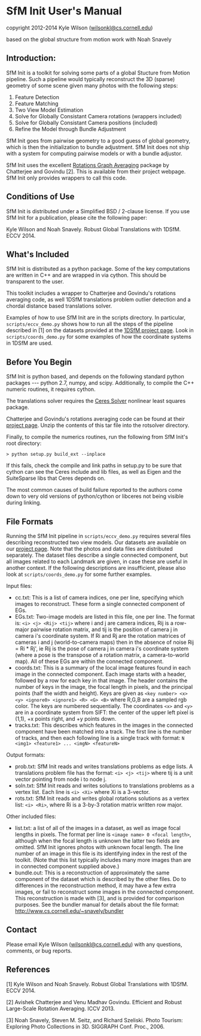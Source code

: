 SfM Init  User's Manual
=======================
copyright 2012-2014 Kyle Wilson (wilsonkl@cs.cornell.edu)

based on the global structure from motion work with Noah Snavely


Introduction:
-------------
SfM Init is a toolkit for solving some parts of a global Stucture from Motion
pipeline. Such a pipeline would typically reconstruct the 3D (sparse) geometry
of some scene given many photos with the following steps:

1. Feature Detection
2. Feature Matching
3. Two View Model Estimation
4. Solve for Globally Consistant Camera rotations (wrappers included)
5. Solve for Globally Consistant Camera positions (included)
6. Refine the Model through Bundle Adjustment

SfM Init goes from pairwise geometry to a good guess of global geometry, which
is then the initialization to bundle adjustment. SfM Init does not ship with
a system for computing pairwise models or with a bundle adjustor.

SfM Init uses the excellent [Rotations Graph Averaging]( http://www.ee.iisc.ernet.in/labs/cvl/research/efficient-and-robust-large-scale-rotation-averaging/)
package by Chatterjee and Govindu [2]. This is available from their project webpage.
SfM Init only provides wrappers to call this code.

Conditions of Use
-----------------
SfM Init is distributed under a Simplified BSD / 2-clause license. If you use
SfM Init for a publication, please cite the following paper:

Kyle Wilson and Noah Snavely. Robust Global Translations with 1DSfM. ECCV 2014.

What's Included
---------------
SfM Init is distributed as a python package. Some of the key computations are
written in C++ and are wrapped in via cython. This should be transparent to
the user.

This toolkit includes a wrapper to Chatterjee and Govindu's rotations averaging
code, as well 1DSfM translations problem outlier detection and a chordal
distance based translations solver.

Examples of how to use SfM Init are in the scripts directory. In particular,
`scripts/eccv_demo.py` shows how to run all the steps of the pipeline described in
[1] on the datasets provided at the [1DSfM project page](www.cs.cornell.edu/projects/1DSfM).
Look in `scripts/coords_demo.py` for some examples of how the coordinate systems
in 1DSfM are used.

Before You Begin
----------------
SfM Init is python based, and depends on the following standard python packages
--- python 2.7, numpy, and scipy. Additionally, to compile the C++ numeric
routines, it requires cython.

The translations solver requires the [Ceres Solver](http://ceres-solver.org)
nonlinear least squares package.

Chatterjee and Govindu's rotations averaging code can be found at their [project
page](http://www.ee.iisc.ernet.in/labs/cvl/research/efficient-and-robust-large-scale-rotation-averaging/).
Unzip the contents of this tar file into the rotsolver directory.

Finally, to compile the numerics routines, run the following from SfM Init's
root directory:

    > python setup.py build_ext --inplace

If this fails, check the compile and link paths in setup.py to be sure that
cython can see the Ceres include and lib files, as well as Eigen and the SuiteSparse
libs that Ceres depends on.

The most common causes of build failure reported to the authors come down to
very old versions of python/cython or libceres not being visible during linking.

File Formats
------------
Running the SfM Init pipeline in `scripts/eccv_demo.py` requires several files
describing reconstructed two view models. Our datasets are available on our [project
page](www.cs.cornell.edu/projects/1DSfM). Note that the photos and data files are
distributed separately. The dataset files describe a single connected component, but
all images related to each Landmark are given, in case these are useful in another
context. If the following descriptions are insufficient, please also look at
`scripts/coords_demo.py` for some further examples.

Input files:

*   cc.txt: This is a list of camera indices, one per line, specifying which
    images to reconstruct. These form a single connected component of EGs.
*   EGs.txt: Two-image models are listed in this file, one per line. The format
    is: `<i> <j> <Rij> <tij>` where i and j are camera indices, Rij is a row-major
    pairwise rotation matrix, and tij is the position of camera j in camera i's
    coordinate system. If Ri and Rj are the rotation matrices of cameras i and
    j (world-to-camera maps) then in the absence of noise Rij = Ri * Rj', ie
    Rij is the pose of camera j in camera i's coordinate system (where a pose
    is the transpose of a rotation matrix, a camera-to-world map). All of these
    EGs are within the connected component.
*   coords.txt: This is a summary of the local image features found in each
    image in the connected component. Each image starts with a header, followed
    by a row for each key in that image. The header contains the number of keys
    in the image, the focal length in pixels, and the principal points (half the
    width and height). Keys are given as
    `<key number> <x> <y> <ignore0> <ignore1> <R> <G> <B>` where R,G,B are a
    sampled rgb color. The keys are numbered sequentially. The coordinates `<x>`
    and `<y>` are in a coordinate system from SIFT: the center of the upper
    left pixel is (1,1), +x points right, and +y points down.
*   tracks.txt: This describes which features in the images in the connected
    component have been matched into a track. The first line is the number of tracks, and then each
    following line is a single track with format: `N <img1> <feature1> ... <imgN>
    <featureN>`

Output formats:

*   prob.txt: SfM Init reads and writes translations problems as edge lists. A
    translations problem file has the format: `<i> <j> <tij>` where tij is a unit
    vector pointing from node i to node j.
*   soln.txt: SfM Init reads and writes solutions to translations problems as a
    vertex list. Each line is `<i> <Xi>` where Xi is a 3-vector.
*   rots.txt: SfM Init reads and writes global rotations solutions as a vertex
    list: `<i> <Ri>`, where Ri is a 3-by-3 rotation matrix written row major.

Other included files:

*   list.txt: a list of all of the images in a dataset, as well as image
    focal lengths in pixels. The format per line is `<image name> 0 <focal
    length>`, although when the focal length is unknown the latter two fields are
    omitted. SfM Init ignores photos with unknown focal length. The line number
    of an image in this file is its identifying index in the rest of the
    toolkit. (Note that this list typically includes many more images than are in
    connected component supplied above.)
*   bundle.out: This is a reconstruction of approximately the same component of
    the dataset which is described by the other files. Do to differences in the
    reconstruction method, it may have a few extra images, or fail to reconstruct
    some images in the connected component. This reconstruction is made with [3], and
    is provided for comparison purposes. See the bundler manual for details
    about the file format: http://www.cs.cornell.edu/~snavely/bundler

Contact
-------
Please email Kyle Wilson (wilsonkl@cs.cornell.edu) with any questions, comments,
or bug reports.

References
----------
[1] Kyle Wilson and Noah Snavely. Robust Global Translations with 1DSfM. ECCV
2014.

[2] Avishek Chatterjee and Venu Madhav Govindu. Efficient and Robust Large-Scale
Rotation Averaging. ICCV 2013.

[3] Noah Snavely, Steven M. Seitz, and Richard Szeliski. Photo Tourism:
Exploring Photo Collections in 3D. SIGGRAPH Conf. Proc., 2006.
